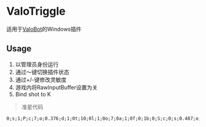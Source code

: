# ValoTriggle
适用于[ValoBot](https://github.com/BlingCc233/ValoBot)的Windows插件

## Usage

1. 以管理员身份运行
2. 通过～键切换插件状态
3. 通过+/-键修改灵敏度
4. 游戏内将RawInputBuffer设置为关
5. Bind shot to K

> 准星代码

```
0;s;1;P;c;7;o;0.376;d;1;0t;10;0l;1;0o;7;0a;1;0f;0;1b;0;S;c;0;s;0.487;o;0.493
```
